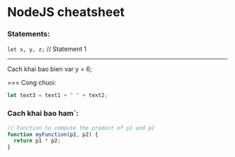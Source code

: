 # NodeJS cheatsheet

### Statements:

`let x, y, z;`    // Statement 1

---

Cach khai bao bien
var y = 6;

===
Cong chuoi:

```js
let text3 = text1 + " " + text2;
```

### Cach khai bao ham`:

```js
// Function to compute the product of p1 and p2
function myFunction(p1, p2) {
  return p1 * p2;
}
```
